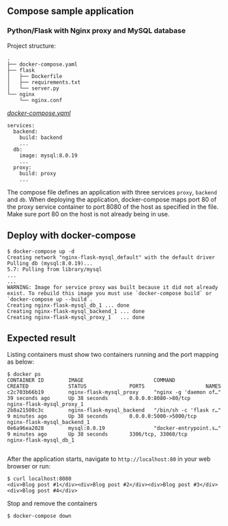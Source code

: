 ## Compose sample application
### Python/Flask with Nginx proxy and MySQL database

Project structure:
```
.
├── docker-compose.yaml
├── flask
│   ├── Dockerfile
│   ├── requirements.txt
│   └── server.py
└── nginx
    └── nginx.conf

```

[_docker-compose.yaml_](docker-compose.yaml)
```
services:
  backend:
    build: backend
    ...
  db:
    image: mysql:8.0.19
    ...
  proxy:
    build: proxy
    ...
```
The compose file defines an application with three services `proxy`, `backend` and `db`.
When deploying the application, docker-compose maps port 80 of the proxy service container to port 8080 of the host as specified in the file.
Make sure port 80 on the host is not already being in use.

## Deploy with docker-compose

```
$ docker-compose up -d
Creating network "nginx-flask-mysql_default" with the default driver
Pulling db (mysql:8.0.19)...
5.7: Pulling from library/mysql
...
...
WARNING: Image for service proxy was built because it did not already exist. To rebuild this image you must use `docker-compose build` or `docker-compose up --build`.
Creating nginx-flask-mysql_db_1 ... done
Creating nginx-flask-mysql_backend_1 ... done
Creating nginx-flask-mysql_proxy_1   ... done
```

## Expected result

Listing containers must show two containers running and the port mapping as below:
```
$ docker ps
CONTAINER ID        IMAGE                       COMMAND                  CREATED             STATUS              PORTS                    NAMES
c2c703b66b19        nginx-flask-mysql_proxy     "nginx -g 'daemon of…"   39 seconds ago      Up 38 seconds       0.0.0.0:8080->80/tcp     nginx-flask-mysql_proxy_1
2b8a21508c3c        nginx-flask-mysql_backend   "/bin/sh -c 'flask r…"   9 minutes ago       Up 38 seconds       0.0.0.0:5000->5000/tcp   nginx-flask-mysql_backend_1
0e6a96ea2028        mysql:8.0.19                "docker-entrypoint.s…"   9 minutes ago       Up 38 seconds       3306/tcp, 33060/tcp      nginx-flask-mysql_db_1


```

After the application starts, navigate to `http://localhost:80` in your web browser or run:
```
$ curl localhost:8080
<div>Blog post #1</div><div>Blog post #2</div><div>Blog post #3</div><div>Blog post #4</div>
```

Stop and remove the containers
```
$ docker-compose down
```
